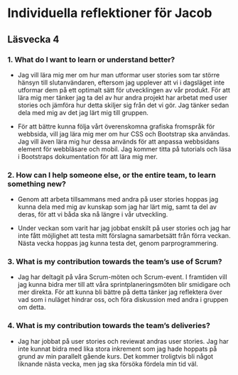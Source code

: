 # Individuella reflektioner för Jacob
## Läsvecka 4

### 1. What do I want to learn or understand better?

- Jag vill lära mig mer om hur man utformar user stories som tar större hänsyn till slutanvändaren, eftersom jag upplever att vi i dagsläget inte utformar dem på ett optimalt sätt för utvecklingen av vår produkt. För att lära mig mer tänker jag ta del av hur andra projekt har arbetat med user stories och jämföra hur detta skiljer sig från det vi gör. Jag tänker sedan dela med mig av det jag lärt mig till gruppen.

- För att bättre kunna följa vårt överenskomna grafiska fromspråk för webbsida, vill jag lära mig mer om hur CSS och Bootstrap ska användas. Jag vill även lära mig hur dessa används för att anpassa webbsidans element för webbläsare och mobil. Jag kommer titta på tutorials och läsa i Bootstraps dokumentation för att lära mig mer.

### 2. How can I help someone else, or the entire team, to learn something new?

- Genom att arbeta tillsammans med andra på user stories hoppas jag kunna dela med mig av kunskap som jag har lärt mig, samt ta del av deras, för att vi båda ska nå längre i vår utveckling.

- Under veckan som varit har jag jobbat enskilt på user stories och jag har inte fått möjlighet att testa mitt förslagna samarbetsätt från förra veckan. Nästa vecka hoppas jag kunna testa det, genom parprogrammering.

### 3. What is my contribution towards the team’s use of Scrum?

- Jag har deltagit på våra Scrum-möten och Scrum-event. I framtiden vill jag kunna bidra mer till att våra sprintplaneringsmöten blir smidigare och mer direkta. För att kunna bli bättre på detta tänker jag reflektera över vad som i nuläget hindrar oss, och föra diskussion med andra i gruppen om detta.

### 4. What is my contribution towards the team’s deliveries?

- Jag har jobbat på user stories och reviewat andras user stories. Jag har inte kunnat bidra med lika stora inkrement som jag hade hoppats på grund av min parallelt gående kurs. Det kommer troligtvis bli något liknande nästa vecka, men jag ska försöka fördela min tid väl.